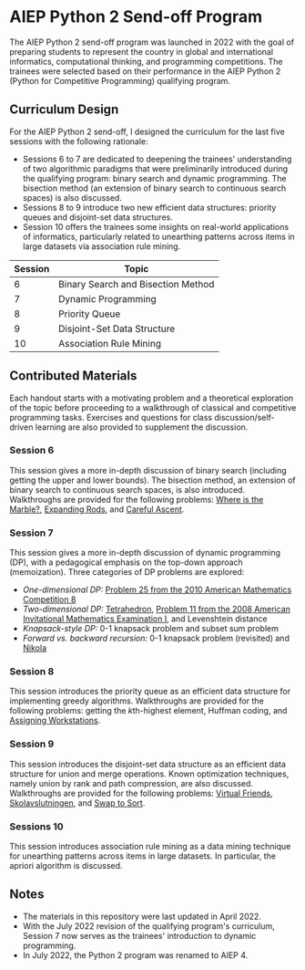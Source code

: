 # AIEP Python 2 Send-off Program
The AIEP Python 2 send-off program was launched in 2022 with the goal of preparing students to represent the country in global and international informatics, computational thinking, and programming competitions. The trainees were selected based on their performance in the AIEP Python 2 (Python for Competitive Programming) qualifying program.

## Curriculum Design
For the AIEP Python 2 send-off, I designed the curriculum for the last five sessions with the following rationale:
- Sessions 6 to 7 are dedicated to deepening the trainees' understanding of two algorithmic paradigms that were preliminarily introduced during the qualifying program: binary search and dynamic programming. The bisection method (an extension of binary search to continuous search spaces) is also discussed.
- Sessions 8 to 9 introduce two new efficient data structures: priority queues and disjoint-set data structures.
- Session 10 offers the trainees some insights on real-world applications of informatics, particularly related to unearthing patterns across items in large datasets via association rule mining.

Session | Topic
-- | --
6 | Binary Search and Bisection Method
7 | Dynamic Programming
8 | Priority Queue
9 | Disjoint-Set Data Structure
10 | Association Rule Mining

## Contributed Materials
Each handout starts with a motivating problem and a theoretical exploration of the topic before proceeding to a walkthrough of classical and competitive programming tasks. Exercises and questions for class discussion/self-driven learning are also provided to supplement the discussion.

### Session 6
This session gives a more in-depth discussion of binary search (including getting the upper and lower bounds). The bisection method, an extension of binary search to continuous search spaces, is also introduced. Walkthroughs are provided for the following problems: [Where is the Marble?](https://onlinejudge.org/external/104/10474.pdf), [Expanding Rods](https://open.kattis.com/problems/expandingrods), and [Careful Ascent](https://open.kattis.com/problems/carefulascent).

### Session 7
This session gives a more in-depth discussion of dynamic programming (DP), with a pedagogical emphasis on the top-down approach (memoization). Three categories of DP problems are explored:
- _One-dimensional DP:_ [Problem 25 from the 2010 American Mathematics Competition 8](https://artofproblemsolving.com/wiki/index.php/2010_AMC_8_Problems/Problem_25)
- _Two-dimensional DP:_ [Tetrahedron](https://codeforces.com/problemset/problem/166/E), [Problem 11 from the 2008 American Invitational Mathematics Examination I](https://artofproblemsolving.com/wiki/index.php/2008_AIME_I_Problems/Problem_11), and Levenshtein distance
- _Knapsack-style DP:_ 0-1 knapsack problem and subset sum problem
- _Forward vs. backward recursion:_ 0-1 knapsack problem (revisited) and [Nikola](https://open.kattis.com/problems/nikola)

### Session 8
This session introduces the priority queue as an efficient data structure for implementing greedy algorithms. Walkthroughs are provided for the following problems: getting the *k*th-highest element, Huffman coding, and [Assigning Workstations](https://open.kattis.com/problems/workstations).

### Session 9
This session introduces the disjoint-set data structure as an efficient data structure for union and merge operations. Known optimization techniques, namely union by rank and path compression, are also discussed. Walkthroughs are provided for the following problems: [Virtual Friends](https://open.kattis.com/problems/virtualfriends), [Skolavslutningen](https://open.kattis.com/problems/skolavslutningen), and [Swap to Sort](https://open.kattis.com/problems/swaptosort).

### Sessions 10
This session introduces association rule mining as a data mining technique for unearthing patterns across items in large datasets. In particular, the apriori algorithm is discussed.

## Notes
- The materials in this repository were last updated in April 2022.
- With the July 2022 revision of the qualifying program's curriculum, Session 7 now serves as the trainees' introduction to dynamic programming.
- In July 2022, the Python 2 program was renamed to AIEP 4.
